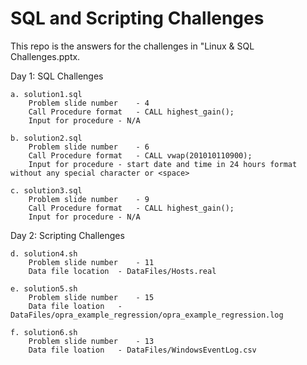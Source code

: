 # SQL and Scripting Challenges

This repo is the answers for the challenges in "Linux & SQL Challenges.pptx.

Day 1: SQL Challenges

	a. solution1.sql
		Problem slide number	- 4
		Call Procedure format	- CALL highest_gain();
		Input for procedure	- N/A

	b. solution2.sql
		Problem slide number	- 6
		Call Procedure format	- CALL vwap(201010110900);
		Input for procedure	- start date and time in 24 hours format without any special character or <space>

	c. solution3.sql
		Problem slide number	- 9
		Call Procedure format	- CALL highest_gain();
		Input for procedure	- N/A

Day 2: Scripting Challenges

	d. solution4.sh
		Problem slide number	- 11
		Data file location	- DataFiles/Hosts.real

	e. solution5.sh
		Problem slide number	- 15
		Data file loation	- DataFiles/opra_example_regression/opra_example_regression.log

	f. solution6.sh
		Problem slide number	- 13
		Data file loation	- DataFiles/WindowsEventLog.csv
